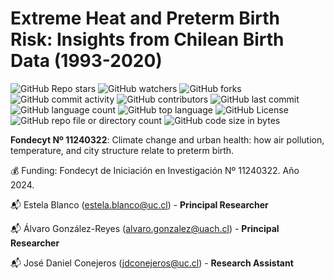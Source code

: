 # Extreme Heat and Preterm Birth Risk: Insights from Chilean Birth Data (1993-2020)

![GitHub Repo stars](https://img.shields.io/github/stars/ClimChange-NewbornHealth/HeatWave_PretermBirth_Chile)
![GitHub watchers](https://img.shields.io/github/watchers/ClimChange-NewbornHealth/HeatWave_PretermBirth_Chile)
![GitHub forks](https://img.shields.io/github/forks/ClimChange-NewbornHealth/HeatWave_PretermBirth_Chile)
![GitHub commit activity](https://img.shields.io/github/commit-activity/t/ClimChange-NewbornHealth/HeatWave_PretermBirth_Chile)
![GitHub contributors](https://img.shields.io/github/contributors/ClimChange-NewbornHealth/HeatWave_PretermBirth_Chile)
![GitHub last commit](https://img.shields.io/github/last-commit/ClimChange-NewbornHealth/HeatWave_PretermBirth_Chile)
![GitHub language count](https://img.shields.io/github/languages/count/ClimChange-NewbornHealth/HeatWave_PretermBirth_Chile)
![GitHub top language](https://img.shields.io/github/languages/top/ClimChange-NewbornHealth/HeatWave_PretermBirth_Chile)
![GitHub License](https://img.shields.io/github/license/ClimChange-NewbornHealth/HeatWave_PretermBirth_Chile)
![GitHub repo file or directory count](https://img.shields.io/github/directory-file-count/ClimChange-NewbornHealth/HeatWave_PretermBirth_Chile)
![GitHub code size in bytes](https://img.shields.io/github/languages/code-size/ClimChange-NewbornHealth/HeatWave_PretermBirth_Chile)

**Fondecyt Nº 11240322**: Climate change and urban health: how air pollution, temperature, and city structure relate to preterm birth.

:moneybag: Funding: Fondecyt de Iniciación en Investigación Nº 11240322. Año 2024.

:mailbox_with_mail: Estela Blanco (<estela.blanco@uc.cl>) - **Principal Researcher**

:mailbox_with_mail: Álvaro González-Reyes (<alvaro.gonzalez@uach.cl>) - **Principal Researcher**

:mailbox_with_mail: José Daniel Conejeros (<jdconejeros@uc.cl>) - **Research Assistant**
